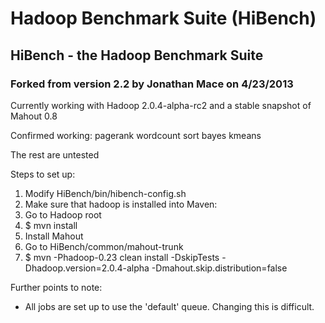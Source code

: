 # Hadoop Benchmark Suite (HiBench) #
## HiBench - the Hadoop Benchmark Suite ##
### Forked from version 2.2 by Jonathan Mace on 4/23/2013 ###

Currently working with Hadoop 2.0.4-alpha-rc2 and a stable snapshot of Mahout 0.8

Confirmed working:
pagerank
wordcount
sort
bayes
kmeans

The rest are untested

Steps to set up:
1.  Modify HiBench/bin/hibench-config.sh
2.  Make sure that hadoop is installed into Maven:
   1.  Go to Hadoop root
   2.  $ mvn install
3.  Install Mahout
   1.  Go to HiBench/common/mahout-trunk
   2.  $ mvn -Phadoop-0.23 clean install -DskipTests -Dhadoop.version=2.0.4-alpha
-Dmahout.skip.distribution=false

Further points to note:
*  All jobs are set up to use the 'default' queue.  Changing this is difficult.
